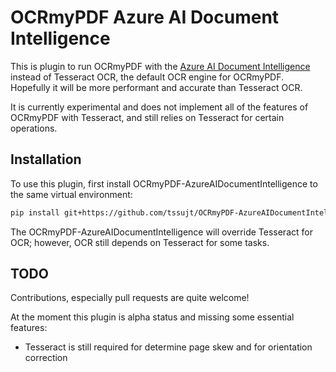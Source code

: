 # OCRmyPDF Azure AI Document Intelligence

This is plugin to run OCRmyPDF with the [Azure AI Document Intelligence](https://azure.microsoft.com/en-us/products/ai-services/ai-document-intelligence) instead of Tesseract OCR,
the default OCR engine for OCRmyPDF. Hopefully it will be more performant and accurate than Tesseract OCR.

It is currently experimental and does not implement all of the features of
OCRmyPDF with Tesseract, and still relies on Tesseract for certain operations.

## Installation

To use this plugin, first install OCRmyPDF-AzureAIDocumentIntelligence to the same virtual environment:

```bash
pip install git+https://github.com/tssujt/OCRmyPDF-AzureAIDocumentIntelligence.git
```

The OCRmyPDF-AzureAIDocumentIntelligence will override Tesseract for OCR; however, OCR still depends
on Tesseract for some tasks.

## TODO

Contributions, especially pull requests are quite welcome!

At the moment this plugin is alpha status and missing some essential features:

- Tesseract is still required for determine page skew and for orientation correction
